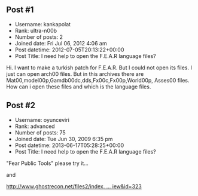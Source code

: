 ## Post #1
- Username: kankapolat
- Rank: ultra-n00b
- Number of posts: 2
- Joined date: Fri Jul 06, 2012 4:06 am
- Post datetime: 2012-07-05T20:13:22+00:00
- Post Title: I need help to open the F.E.A.R language files?

Hi. I want to make a turkish patch for F.E.A.R. But I could not open its files. I just can open arch00 files. But in this archives there are Mat00,model00p,Gamdb00dc,dds,Fx00c,Fx00p,World00p, Asses00 files. How can i open these files and which is the language files.
## Post #2
- Username: oyunceviri
- Rank: advanced
- Number of posts: 75
- Joined date: Tue Jun 30, 2009 6:35 pm
- Post datetime: 2013-06-17T05:28:25+00:00
- Post Title: I need help to open the F.E.A.R language files?

"Fear Public Tools" please try it...

and 

[http://www.ghostrecon.net/files2/index. ... iew&id=323](http://www.ghostrecon.net/files2/index.php?act=view&id=323)
